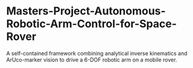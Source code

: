 # Masters-Project-Autonomous-Robotic-Arm-Control-for-Space-Rover
A self-contained framework combining analytical inverse kinematics and ArUco-marker vision to drive a 6-DOF robotic arm on a mobile rover.
